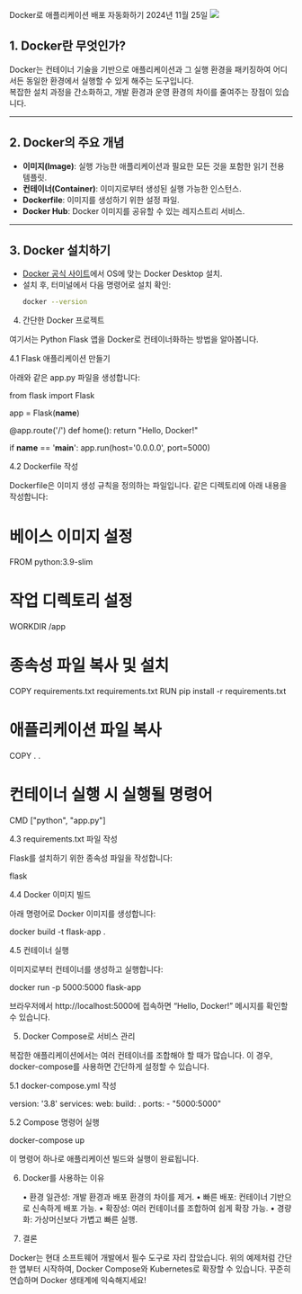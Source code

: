 Docker로 애플리케이션 배포 자동화하기
2024년 11월 25일
![](https://velog.velcdn.com/images/sgt-cho/post/2e0e8d2c-5ac0-44a3-a48b-2c4b0ac6f5b0/image.png)
## 1. Docker란 무엇인가?
Docker는 컨테이너 기술을 기반으로 애플리케이션과 그 실행 환경을 패키징하여 어디서든 동일한 환경에서 실행할 수 있게 해주는 도구입니다.  
복잡한 설치 과정을 간소화하고, 개발 환경과 운영 환경의 차이를 줄여주는 장점이 있습니다.

---

## 2. Docker의 주요 개념
- **이미지(Image)**: 실행 가능한 애플리케이션과 필요한 모든 것을 포함한 읽기 전용 템플릿.
- **컨테이너(Container)**: 이미지로부터 생성된 실행 가능한 인스턴스.
- **Dockerfile**: 이미지를 생성하기 위한 설정 파일.
- **Docker Hub**: Docker 이미지를 공유할 수 있는 레지스트리 서비스.

---

## 3. Docker 설치하기
- [Docker 공식 사이트](https://www.docker.com/)에서 OS에 맞는 Docker Desktop 설치.
- 설치 후, 터미널에서 다음 명령어로 설치 확인:
  ```bash
  docker --version

4. 간단한 Docker 프로젝트

여기서는 Python Flask 앱을 Docker로 컨테이너화하는 방법을 알아봅니다.

4.1 Flask 애플리케이션 만들기

아래와 같은 app.py 파일을 생성합니다:

from flask import Flask

app = Flask(__name__)

@app.route('/')
def home():
    return "Hello, Docker!"

if __name__ == '__main__':
    app.run(host='0.0.0.0', port=5000)

4.2 Dockerfile 작성

Dockerfile은 이미지 생성 규칙을 정의하는 파일입니다. 같은 디렉토리에 아래 내용을 작성합니다:

# 베이스 이미지 설정
FROM python:3.9-slim

# 작업 디렉토리 설정
WORKDIR /app

# 종속성 파일 복사 및 설치
COPY requirements.txt requirements.txt
RUN pip install -r requirements.txt

# 애플리케이션 파일 복사
COPY . .

# 컨테이너 실행 시 실행될 명령어
CMD ["python", "app.py"]

4.3 requirements.txt 파일 작성

Flask를 설치하기 위한 종속성 파일을 작성합니다:

flask

4.4 Docker 이미지 빌드

아래 명령어로 Docker 이미지를 생성합니다:

docker build -t flask-app .

4.5 컨테이너 실행

이미지로부터 컨테이너를 생성하고 실행합니다:

docker run -p 5000:5000 flask-app

브라우저에서 http://localhost:5000에 접속하면 “Hello, Docker!” 메시지를 확인할 수 있습니다.

5. Docker Compose로 서비스 관리

복잡한 애플리케이션에서는 여러 컨테이너를 조합해야 할 때가 많습니다.
이 경우, docker-compose를 사용하면 간단하게 설정할 수 있습니다.

5.1 docker-compose.yml 작성

version: '3.8'
services:
  web:
    build: .
    ports:
      - "5000:5000"

5.2 Compose 명령어 실행

docker-compose up

이 명령어 하나로 애플리케이션 빌드와 실행이 완료됩니다.

6. Docker를 사용하는 이유

	•	환경 일관성: 개발 환경과 배포 환경의 차이를 제거.
	•	빠른 배포: 컨테이너 기반으로 신속하게 배포 가능.
	•	확장성: 여러 컨테이너를 조합하여 쉽게 확장 가능.
	•	경량화: 가상머신보다 가볍고 빠른 실행.

7. 결론

Docker는 현대 소프트웨어 개발에서 필수 도구로 자리 잡았습니다.
위의 예제처럼 간단한 앱부터 시작하여, Docker Compose와 Kubernetes로 확장할 수 있습니다.
꾸준히 연습하며 Docker 생태계에 익숙해지세요!